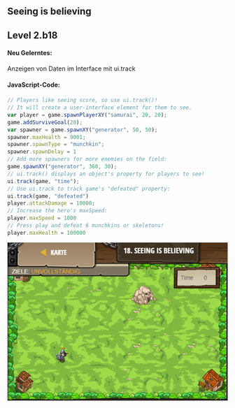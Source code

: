 ## **Seeing is believing**
## Level 2.b18

#### Neu Gelerntes:
Anzeigen von Daten im Interface mit ui.track

[comment]: <> (Was wurde gelernt und wie funktioniert die Technik?)

#### JavaScript-Code:
```js
// Players like seeing score, so use ui.track()!
// It will create a user-interface element for them to see.
var player = game.spawnPlayerXY("samurai", 20, 20);
game.addSurviveGoal(20);
var spawner = game.spawnXY("generator", 50, 50);
spawner.maxHealth = 9001;
spawner.spawnType = "munchkin";
spawner.spawnDelay = 1
// Add more spawners for more enemies on the field:
game.spawnXY("generator", 360, 30);
// ui.track() displays an object's property for players to see!
ui.track(game, "time");
// Use ui.track to track game's "defeated" property:
ui.track(game, "defeated")
player.attackDamage = 10000;
// Increase the hero's maxSpeed:
player.maxSpeed = 1000
// Press play and defeat 6 munchkins or skeletons!
player.maxHealth = 100000
```
![image](lvl2_b18.png)